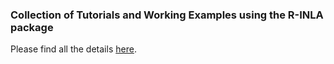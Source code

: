 ### Collection of Tutorials and Working Examples using the R-INLA package

Please find all the details [here](https://lisa-gm.github.io/r-inla-docs-and-tutorials/index.md).

